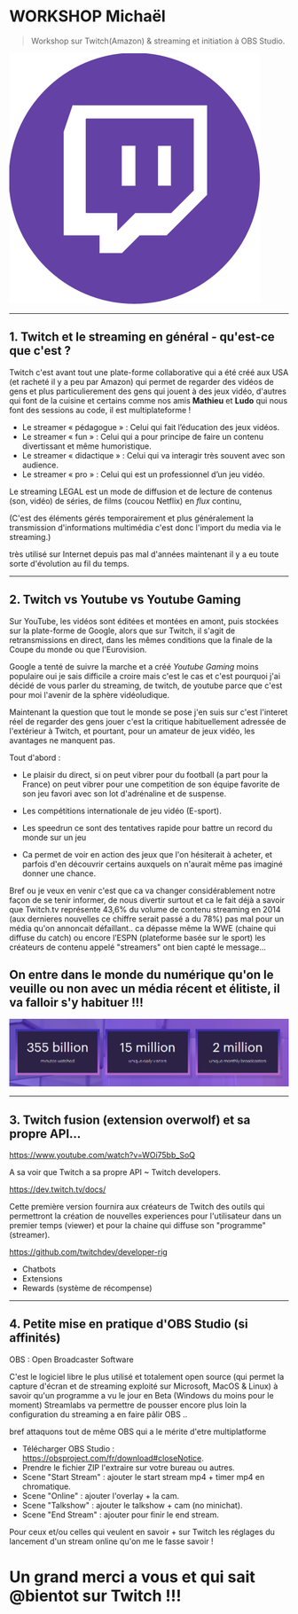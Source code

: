 # WORKSHOP Michaël

> Workshop sur Twitch(Amazon) & streaming et initiation à OBS Studio.

![Twitch](Twitch.png)

-------------------------------------------------------

## 1. Twitch et le streaming en général - qu'est-ce que c'est ?

Twitch c'est avant tout une plate-forme collaborative qui a été créé aux USA (et racheté il y a peu par Amazon) qui permet de regarder des vidéos de gens et plus particulierement des gens qui jouent à des jeux vidéo, d'autres qui font de la cuisine et certains comme nos amis **Mathieu** et **Ludo** qui nous font des sessions au code, il est multiplateforme !

- Le streamer « pédagogue » : Celui qui fait l’éducation des jeux vidéos.
- Le streamer « fun » : Celui qui a pour principe de faire un contenu divertissant et même humoristique.
- Le streamer « didactique » : Celui qui va interagir très souvent avec son audience.
- Le streamer « pro » : Celui qui est un professionnel d’un jeu vidéo.

Le streaming LEGAL est un mode de diffusion et de lecture de contenus (son, vidéo) de séries, de films (coucou Netflix) en _flux_ continu,

(C'est des éléments gérés temporairement et plus généralement la transmission d'informations multimédia c'est donc l'import du media via le streaming.)

très utilisé sur Internet depuis pas mal d'années maintenant il y a eu toute sorte d'évolution au fil du temps.

--------------------------------

## 2. Twitch vs Youtube vs Youtube Gaming

Sur YouTube, les vidéos sont éditées et montées en amont, puis stockées sur la plate-forme de Google, alors que sur Twitch, il s'agit de retransmissions en direct, dans les mêmes conditions que la finale de la Coupe du monde ou que l'Eurovision.

Google a tenté de suivre la marche et a créé _Youtube Gaming_ moins populaire oui je sais difficile a croire mais c'est le cas et c'est pourquoi j'ai décidé de vous parler du streaming, de twitch, de youtube parce que c'est pour moi l'avenir de la sphère vidéoludique.

Maintenant la question que tout le monde se pose j'en suis sur c'est l'interet réel de regarder des gens jouer c'est la critique habituellement adressée de l'extérieur à Twitch, et pourtant, pour un amateur de jeux vidéo, les avantages ne manquent pas.

Tout d'abord :

- Le plaisir du direct, si on peut vibrer pour du football (a part pour la France) on peut vibrer pour une competition de son équipe favorite de son jeu favori avec son lot d'adrénaline et de suspense.

- Les compétitions internationale de jeu vidéo (E-sport). 

- Les speedrun ce sont des tentatives rapide pour battre un record du monde sur un jeu 

- Ca permet de voir en action des jeux que l'on hésiterait à acheter, et parfois d'en découvrir certains auxquels on n'aurait même pas imaginé donner une chance.

Bref ou je veux en venir c'est que ca va changer considérablement notre façon de se tenir informer, de nous divertir surtout et ca le fait déjà a savoir que Twitch.tv représente 43,6% du volume de contenu streaming en 2014 (aux dernieres nouvelles ce chiffre serait passé a du 78%) pas mal pour un média qu'on annoncait défaillant.. ca dépasse même la WWE (chaine qui diffuse du catch) ou encore l’ESPN (plateforme basée sur le sport) les créateurs de contenu appelé "streamers" ont bien capté le message...

## On entre dans le monde du numérique qu'on le veuille ou non avec un média récent et élitiste, il va falloir s'y habituer !!!

![Twitch](Twitchnum.png)

--------------------------------

## 3. Twitch fusion (extension overwolf) et sa propre API...

https://www.youtube.com/watch?v=WOi75bb_SoQ

A sa voir que Twitch a sa propre API ~ Twitch developers.

https://dev.twitch.tv/docs/

Cette première version fournira aux créateurs de Twitch des outils qui permettront la création de nouvelles experiences pour l'utilisateur dans un premier temps (viewer) et pour la chaine qui diffuse son "programme" (streamer).

https://github.com/twitchdev/developer-rig

- Chatbots
- Extensions
- Rewards (système de récompense)

--------------------------------------------------


## 4. Petite mise en pratique d'OBS Studio (si affinités)

OBS : Open Broadcaster Software

C'est le logiciel libre le plus utilisé et totalement open source (qui permet la capture d'écran et de streaming exploité sur Microsoft, MacOS & Linux) à savoir qu'un programme a vu le jour en Beta (Windows du moins pour le moment) Streamlabs va permettre de pousser encore plus loin la configuration du streaming a en faire pâlir OBS ..

bref attaquons tout de même OBS qui a le mérite d'etre multiplatforme 

* Télécharger OBS Studio : https://obsproject.com/fr/download#closeNotice.
* Prendre le fichier ZIP l'extraire sur votre bureau ou autres.
* Scene "Start Stream" : ajouter le start stream mp4 + timer mp4 en chromatique.
* Scene "Online" : ajouter l'overlay + la cam.
* Scene "Talkshow" : ajouter le talkshow + cam (no minichat).
* Scene "End Stream" : ajouter pour finir le end stream.


Pour ceux et/ou celles qui veulent en savoir + sur Twitch les réglages du lancement d'un stream online qu'on me le fasse savoir !


# Un grand merci a vous et qui sait @bientot sur Twitch !!!



